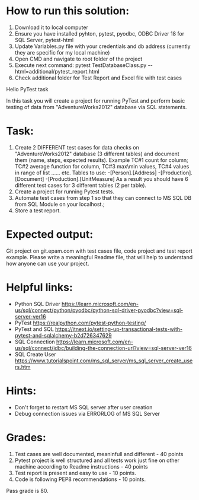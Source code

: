 # How to run this solution:
1. Download it to local computer
2. Ensure you have installed pyhton, pytest, pyodbc, ODBC Driver 18 for SQL Server, pytest-html
3. Update Variables.py file with your credentials and db address (currently they are specific for my local machine)
4. Open CMD and navigate to root folder of the project
5. Execute next command: pytest TestDatabaseClass.py --html=additional/pytest_report.html
6. Check additional folder for Test Report and Excel file with test cases


Hello PyTest task

In this task you will create a project for running PyTest and perform basic testing of data from "AdventureWorks2012" database via SQL statements.

# Task:
1. Create 2 DIFFERENT test cases for data checks on "AdventureWorks2012" database (3 different tables) and document them (name, steps, expected results).
Example TC#1 count for column; TC#2 average function for column, TC#3 max\min values, TC#4 values in range of list ...... etc.
Tables to use: 
-[Person].[Address]
-[Production].[Document]
-[Production].[UnitMeasure]
As a result you should have 6 different test cases for 3 different tables (2 per table).
2. Create a project for running Pytest tests.
3. Automate test cases from step 1 so that they can connect to MS SQL DB from SQL Module on your localhost.;
4. Store a test report.

# Expected output:
Git project on git.epam.com with test cases file, code project and test report example. 
Please write a meaningful Readme file, that will help to understand how anyone can use your project.

# Helpful links:
- Python SQL Driver https://learn.microsoft.com/en-us/sql/connect/python/pyodbc/python-sql-driver-pyodbc?view=sql-server-ver16
- PyTest https://realpython.com/pytest-python-testing/
- PyTest and SQL https://itnext.io/setting-up-transactional-tests-with-pytest-and-sqlalchemy-b2d726347629
- SQL Connection https://learn.microsoft.com/en-us/sql/connect/jdbc/building-the-connection-url?view=sql-server-ver16
- SQL Create User https://www.tutorialspoint.com/ms_sql_server/ms_sql_server_create_users.htm

# Hints:
- Don't forget to restart MS SQL server after user creation
- Debug connection issues via ERRORLOG of MS SQL Server

# Grades:
1. Test cases are well documented, meaninfull and different - 40 points
2. Pytest project is well structured and all tests work just fine on other machine according to Readme instructions - 40 points
3. Test report is present and easy to use - 10 points.
4. Code is following PEP8 recommendations - 10 points.

Pass grade is 80.
